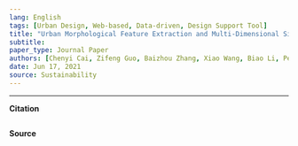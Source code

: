 ```yaml
---
lang: English
tags: [Urban Design, Web-based, Data-driven, Design Support Tool]
title: "Urban Morphological Feature Extraction and Multi-Dimensional Similarity Analysis Based on Deep Learning Approaches"
subtitle: 
paper_type: Journal Paper
authors: [Chenyi Cai, Zifeng Guo, Baizhou Zhang, Xiao Wang, Biao Li, Peng Tang]
date: Jun 17, 2021
source: Sustainability
---
```


---
**Citation**

``` bib


``` 

**Source**

